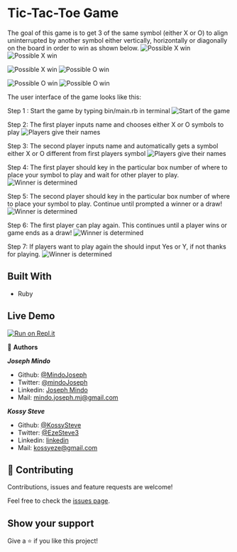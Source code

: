# Tic-Tac-Toe Game
The goal of this game is to get 3 of the same symbol (either X or O) to align uninterrupted by another symbol either vertically, horizontally or diagonally on the board in order to win as shown below.
![Possible X win](screenshots/win18.png)
![Possible X win](screenshots/win25.png)

![Possible X win](screenshots/win35.png)
![Possible O win](screenshots/win45.png)

![Possible O win](screenshots/win53.png)
![Possible O win](screenshots/win59.png)

The user interface of the game looks like this:

Step 1 : Start the game by typing bin/main.rb in terminal
![Start of the game](screenshots/ui15.png)

Step 2: The first player inputs name and chooses either X or O symbols to play
![Players give their names](screenshots/ui29.png)

Step 3: The second player inputs name and automatically gets a symbol either X or O different from first players symbol
![Players give their names](screenshots/ui29.png)

Step 4: The first player should key in the particular box number of where to place your symbol to play and wait for other player to play.
![Winner is determined](screenshots/ui50.png)

Step 5: The second player should key in the particular box number of where to place your symbol to play.
Continue until prompted a winner or a draw!
![Winner is determined](screenshots/ui50.png)

Step 6: The first player can play again. This continues until a player wins or game ends as a draw!
![Winner is determined](screenshots/ui50.png)

Step 7: If players want to play again the should input Yes or Y, if not thanks for playing.
![Winner is determined](screenshots/ui50.png)

## Built With
- Ruby


## Live Demo
[![Run on Repl.it](https://repl.it/badge/github/KossySteve/TicTac-Toe)](https://repl.it/github/KossySteve/TicTac-Toe)


👤 **Authors**

***Joseph Mindo***
- Github: [@MindoJoseph](https://github.com/Mindo-Joseph)
- Twitter: [@mindoJoseph](https://twitter.com/mindoJoseph)
- Linkedin: [Joseph Mindo](https://www.linkedin.com/in/joseph-mindo-367284132/)
- Mail: mindo.joseph.mj@gmail.com


***Kossy Steve***
- Github: [@KossySteve](https://github.com/KossySteve)
- Twitter: [@EzeSteve3](https://twitter.com/EzeSteve3/)
- Linkedin: [linkedin](https://www.linkedin.com/in/steve-ez-b090ba198/) 
- Mail: kossyeze@gmail.com
## 🤝 Contributing

Contributions, issues and feature requests are welcome!

Feel free to check the [issues page](https://github.com/KossySteve/TicTac-Toe/issues).

## Show your support

Give a ⭐️ if you like this project!
